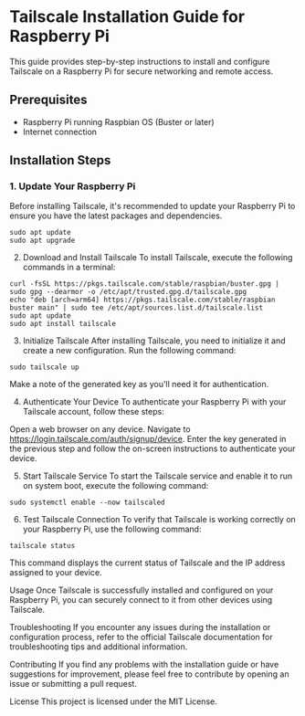 # Tailscale Installation Guide for Raspberry Pi

This guide provides step-by-step instructions to install and configure Tailscale on a Raspberry Pi for secure networking and remote access.

## Prerequisites

- Raspberry Pi running Raspbian OS (Buster or later)
- Internet connection

## Installation Steps

### 1. Update Your Raspberry Pi

Before installing Tailscale, it's recommended to update your Raspberry Pi to ensure you have the latest packages and dependencies.
```
sudo apt update
sudo apt upgrade
```
2. Download and Install Tailscale
To install Tailscale, execute the following commands in a terminal:
```
curl -fsSL https://pkgs.tailscale.com/stable/raspbian/buster.gpg | sudo gpg --dearmor -o /etc/apt/trusted.gpg.d/tailscale.gpg
echo "deb [arch=arm64] https://pkgs.tailscale.com/stable/raspbian buster main" | sudo tee /etc/apt/sources.list.d/tailscale.list
sudo apt update
sudo apt install tailscale
```
3. Initialize Tailscale
After installing Tailscale, you need to initialize it and create a new configuration. Run the following command:
```
sudo tailscale up
```

Make a note of the generated key as you'll need it for authentication.

4. Authenticate Your Device
To authenticate your Raspberry Pi with your Tailscale account, follow these steps:

Open a web browser on any device.
Navigate to https://login.tailscale.com/auth/signup/device.
Enter the key generated in the previous step and follow the on-screen instructions to authenticate your device.

5. Start Tailscale Service
To start the Tailscale service and enable it to run on system boot, execute the following command:
```
sudo systemctl enable --now tailscaled
```
6. Test Tailscale Connection
To verify that Tailscale is working correctly on your Raspberry Pi, use the following command:
```
tailscale status
```
This command displays the current status of Tailscale and the IP address assigned to your device.

Usage
Once Tailscale is successfully installed and configured on your Raspberry Pi, you can securely connect to it from other devices using Tailscale.

Troubleshooting
If you encounter any issues during the installation or configuration process, refer to the official Tailscale documentation for troubleshooting tips and additional information.

Contributing
If you find any problems with the installation guide or have suggestions for improvement, please feel free to contribute by opening an issue or submitting a pull request.

License
This project is licensed under the MIT License.

